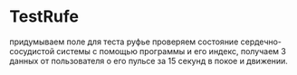 # TestRufe
придумываем поле для теста руфье
проверяем состояние
сердечно-сосудистой системы с помощью программы и его индекс, получаем 3 данных от пользователя о его пульсе за 15 секунд в покое и движении.
